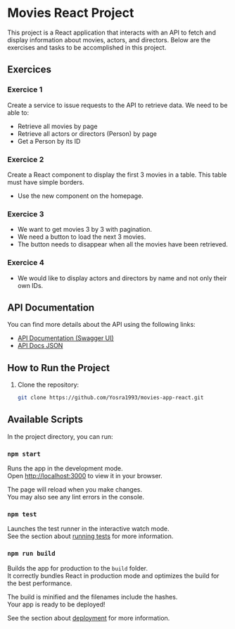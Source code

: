 # Movies React Project

This project is a React application that interacts with an API to fetch and display information about movies, actors, and directors. Below are the exercises and tasks to be accomplished in this project.

## Exercices

### Exercice 1

Create a service to issue requests to the API to retrieve data. We need to be able to:

- Retrieve all movies by page
- Retrieve all actors or directors (Person) by page
- Get a Person by its ID

### Exercice 2

Create a React component to display the first 3 movies in a table. This table must have simple borders.

- Use the new component on the homepage.

### Exercice 3

- We want to get movies 3 by 3 with pagination.
- We need a button to load the next 3 movies.
- The button needs to disappear when all the movies have been retrieved.

### Exercice 4

- We would like to display actors and directors by name and not only their own IDs.

## API Documentation

You can find more details about the API using the following links:

- [API Documentation (Swagger UI)](http://ec2-15-237-160-101.eu-west-3.compute.amazonaws.com:8828/swagger-ui/index.html#/kata-controller/findPersonsPaginated)
- [API Docs JSON](http://ec2-15-237-160-101.eu-west-3.compute.amazonaws.com:8828/v3/api-docs)

## How to Run the Project

1. Clone the repository:
   ```bash
   git clone https://github.com/Yosra1993/movies-app-react.git


## Available Scripts

In the project directory, you can run:

### `npm start`

Runs the app in the development mode.\
Open [http://localhost:3000](http://localhost:3000) to view it in your browser.

The page will reload when you make changes.\
You may also see any lint errors in the console.

### `npm test`

Launches the test runner in the interactive watch mode.\
See the section about [running tests](https://facebook.github.io/create-react-app/docs/running-tests) for more information.

### `npm run build`

Builds the app for production to the `build` folder.\
It correctly bundles React in production mode and optimizes the build for the best performance.

The build is minified and the filenames include the hashes.\
Your app is ready to be deployed!

See the section about [deployment](https://facebook.github.io/create-react-app/docs/deployment) for more information.

